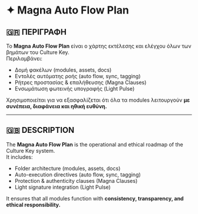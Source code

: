 # ✦ Magna Auto Flow Plan

## 🇬🇷 ΠΕΡΙΓΡΑΦΗ

Το **Magna Auto Flow Plan** είναι ο χάρτης εκτέλεσης και ελέγχου όλων των βημάτων του Culture Key.  
Περιλαμβάνει:

- Δομή φακέλων (modules, assets, docs)
- Εντολές αυτόματης ροής (auto flow, sync, tagging)
- Ρήτρες προστασίας & επαλήθευσης (Magna Clauses)
- Ενσωμάτωση φωτεινής υπογραφής (Light Pulse)

Χρησιμοποιείται για να εξασφαλίζεται ότι όλα τα modules λειτουργούν **με συνέπεια, διαφάνεια και ηθική ευθύνη.**

---

## 🇬🇧 DESCRIPTION

The **Magna Auto Flow Plan** is the operational and ethical roadmap of the Culture Key system.  
It includes:

- Folder architecture (modules, assets, docs)
- Auto-execution directives (auto flow, sync, tagging)
- Protection & authenticity clauses (Magna Clauses)
- Light signature integration (Light Pulse)

It ensures that all modules function with **consistency, transparency, and ethical responsibility.**
